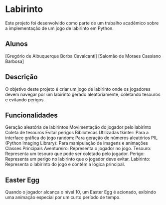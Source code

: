 # Labirinto
Este projeto foi desenvolvido como parte de um trabalho acadêmico sobre a implementação de um jogo de labirinto em Python.

## Alunos
[Gregório de Albuquerque Borba Cavalcanti]
[Salomão de Moraes Cassiano Barbosa]
## Descrição
O objetivo deste projeto é criar um jogo de labirinto onde os jogadores devem navegar por um labirinto gerado aleatoriamente, coletando tesouros e evitando perigos.

## Funcionalidades
Geração aleatória de labirintos
Movimentação do jogador pelo labirinto
Coleta de tesouros
Evitar perigos
Bibliotecas Utilizadas
tkinter: Para a interface gráfica do jogo
random: Para geração de números aleatórios
PIL (Python Imaging Library): Para manipulação de imagens e animações
Classes Principais
Aventureiro: Representa o jogador no jogo.
Tesouro: Representa um tesouro que pode ser coletado pelo jogador.
Perigo: Representa um perigo no labirinto que o jogador deve evitar.
Labirinto: Representa o labirinto do jogo e contém a lógica principal.

## Easter Egg
Quando o jogador alcança o nível 10, um Easter Egg é acionado, exibindo uma animação especial por um curto período de tempo.


